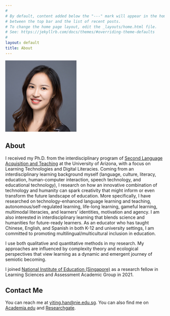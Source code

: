 ```yaml
---
#
# By default, content added below the "---" mark will appear in the home page
# between the top bar and the list of recent posts.
# To change the home page layout, edit the _layouts/home.html file.
# See: https://jekyllrb.com/docs/themes/#overriding-theme-defaults
#
layout: default
title: About
---
```

![Yiting Han](readme1.jpg)
## About

I received my Ph.D. from the interdisciplinary program of [Second Language Acquisition and Teaching](https://slat.arizona.edu/) at the University of Arizona, with a focus on Learning Technologies and Digital Literacies. Coming from an interdisciplinary learning background myself (language, culture, literacy, education, human-computer interaction, speech technology, and educational technology), I research on how an innovative combination of technology and humanity can spark creativity that might inform or even transform the future landscape of education. More specifically, I have researched on technology-enhanced language learning and teaching, autonomous/self-regulated learning, life-long learning, gameful learning, multimodal literacies, and learners’ identities, motivation and agency. I am also interested in interdisciplinary learning that blends science and humanities for future-ready learners. As an educator who has taught Chinese, English, and Spanish in both K-12 and university settings, I am committed to promoting multilingual/multicultural inclusion in education.

I use both qualitative and quantitative methods in my research. My approaches are influenced by complexity theory and ecological perspectives that view learning as a dynamic and emergent journey of semiotic becoming. 

I joined [National Institute of Education (Singapore)](https://nie.edu.sg/) as a research fellow in Learning Sciences and Assessment Academic Group in 2021.

## Contact Me
You can reach me at [yiting.han@nie.edu.sg](mailto:yiting.han@nie.edu.sg). You can also find me on [Academia.edu](https://nanyang.academia.edu/YitingHan) and [Researchgate](https://www.researchgate.net/profile/Yiting-Han).
